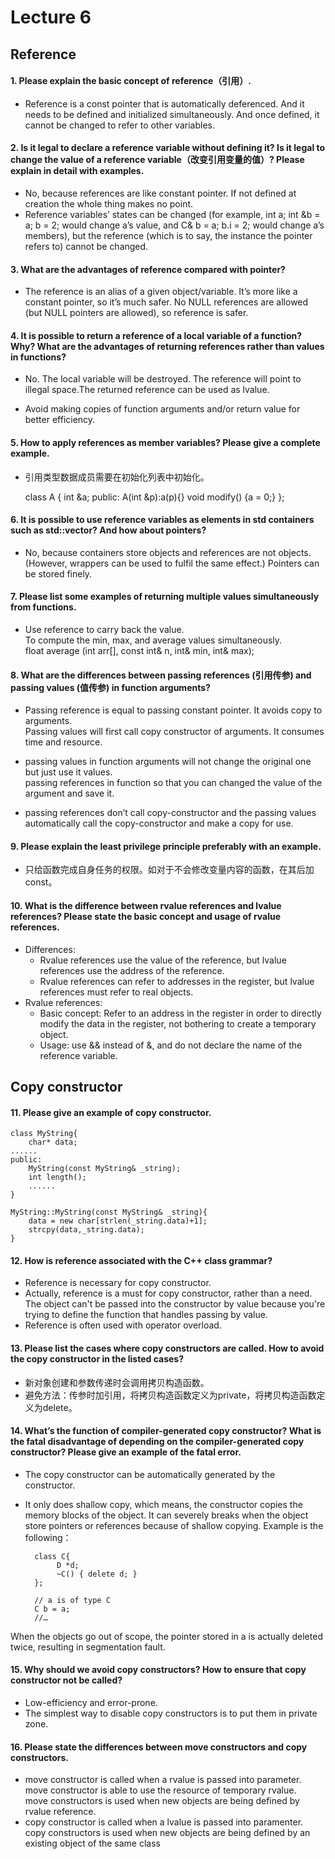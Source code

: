 # Lecture 6 
## Reference
#### 1.	Please explain the basic concept of reference（引用）. 

- Reference is a const pointer that is automatically deferenced. And it needs to be defined and initialized simultaneously. And once defined, it cannot be changed to refer to other variables.


#### 2. Is it legal to declare a reference variable without defining it? Is it legal to change the value of a reference variable（改变引用变量的值）? Please explain in detail with examples. 
- No, because references are like constant  pointer. If not defined at creation the whole thing makes no point. 
- Reference variables’ states can be changed (for example, 
int a; int &b = a; b = 2; would change a’s value, 
and C& b = a; b.i = 2; would change a’s members), 
but the reference (which is to say, the instance the pointer refers to) cannot be changed.

#### 3. What are the advantages of reference compared with pointer?

- The reference is an alias of a given object/variable. It’s more like a constant pointer, so it’s much safer.
No NULL references are allowed (but NULL pointers are allowed), so reference is safer.


#### 4. It is possible to return a reference of a local variable of a function? Why? What are the advantages of returning references rather than values in functions?

- No. The local variable will be destroyed. The reference will point to illegal space.The returned reference can be used as lvalue.

- Avoid making copies of function arguments and/or return value for better efficiency.


#### 5. How to apply references as member variables? Please give a complete example.

- 引用类型数据成员需要在初始化列表中初始化。
	
	class A
	{
		int &a;
	public:
		A(int &p):a(p){}
	    void modify() {a = 0;}
	};

#### 6. It is possible to use reference variables as elements in std containers such as std::vector? And how about pointers?
- No, because containers store objects and references are not objects. (However, wrappers can be used to fulfil the same effect.) Pointers can be stored finely.

#### 7. Please list some examples of returning multiple values simultaneously from functions.

- Use reference to carry back the value.  
	To compute the min, max, and average values simultaneously.   
	float average (int arr[], const int& n, int& min, int& max);


#### 8. What are the differences between passing references (引用传参) and passing values (值传参) in function arguments?

- Passing reference is equal to passing constant pointer. It avoids copy to arguments.  
Passing values will first call copy constructor of arguments. It consumes time and resource.

- passing values in function arguments will not change the original one but just use it values.  
passing references in function so that you can changed the value of the argument and save it.

- passing references don’t call copy-constructor and the passing values automatically call the copy-constructor and make a copy for use.

#### 9. Please explain the least privilege principle preferably with an example.

- 只给函数完成自身任务的权限。如对于不会修改变量内容的函数，在其后加const。

#### 10. What is the difference between rvalue references and lvalue references? Please state the basic concept and usage of rvalue references.


- Differences:
  - Rvalue references use the value of the reference, but lvalue references use the address of the reference.
  - Rvalue references can refer to addresses in the register, but lvalue references must refer to real objects.
- Rvalue references:
  - Basic concept: Refer to an address in the register in order to directly modify the data in the register, not bothering to create a temporary object.
  - Usage: use && instead of &, and do not declare the name of the reference variable.


##	Copy constructor
#### 11.	Please give an example of copy constructor.


	class MyString{
		char* data;
	......
	public:
		MyString(const MyString& _string);
		int length();
		......
	}
	
	MyString::MyString(const MyString& _string){
		data = new char[strlen(_string.data)+1];
		strcpy(data,_string.data);
	}

#### 12.	How is reference associated with the C++ class grammar?

- Reference is necessary for copy constructor.
- Actually, reference is a must for copy constructor, rather than a need. The object can't be passed into the constructor by value because you're trying to define the function that handles passing by value.  
- Reference is often used with operator overload.


#### 13.	Please list the cases where copy constructors are called. How to avoid the copy constructor in the listed cases?

- 新对象创建和参数传递时会调用拷贝构造函数。
- 避免方法：传参时加引用，将拷贝构造函数定义为private，将拷贝构造函数定义为delete。




#### 14.	What’s the function of compiler-generated copy constructor? What is the fatal disadvantage of depending on the compiler-generated copy constructor? Please give an example of the fatal error. 
- The copy constructor can be automatically generated by the constructor. 
- It only does shallow copy, which means, the constructor copies the memory blocks of the object. It can severely breaks when the object store pointers or references because of shallow copying. Example is the following：

		class C{
		     D *d;
		     ~C() { delete d; }
		};
		
		// a is of type C
		C b = a;
		//…

 When the objects go out of scope, the pointer stored in a is actually deleted twice, resulting in segmentation fault.


#### 15.	Why should we avoid copy constructors? How to ensure that copy constructor not be called?


- Low-efficiency and error-prone.
- The simplest way to disable copy constructors is to put them in private zone.

#### 16.	Please state the differences between move constructors and copy constructors.

- move constructor is called when a rvalue is passed into parameter.  
move constructor is able to use the resource of temporary rvalue.  
move constructors is used when new objects are being defined by rvalue reference.
- copy constructor is called when a lvalue is passed into paramenter.  
copy constructors is used when new objects are being defined by an existing object of the same class





